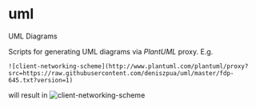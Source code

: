# uml
UML Diagrams 

Scripts for generating UML diagrams via *PlantUML* proxy. E.g.
```
![client-networking-scheme](http://www.plantuml.com/plantuml/proxy?src=https://raw.githubusercontent.com/deniszpua/uml/master/fdp-645.txt?version=1)
```
will result in 
![client-networking-scheme](http://www.plantuml.com/plantuml/proxy?src=https://raw.githubusercontent.com/deniszpua/uml/master/fdp-645.txt?version=1)
